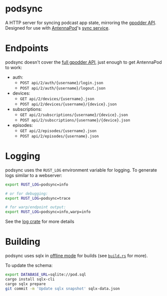 # podsync

A HTTP server for syncing podcast app state, mirroring the [gpodder API]. Designed for use with [AntennaPod]'s [sync service].

[gpodder API]: https://github.com/gpodder/mygpo/blob/80c41dc0c9a58dc0e85f6ef56662cdfd0d6e3b16/doc/api/reference/events.rst
[AntennaPod]: https://github.com/AntennaPod/AntennaPod
[sync service]: https://github.com/AntennaPod/AntennaPod/blob/24d1a06662c8eec31f3a4c3ebdcd3aea759fb63a/core/src/main/java/de/danoeh/antennapod/core/sync/SyncService.java

# Endpoints

podsync doesn't cover the [full gpodder API], just enough to get AntennaPod to work:

- auth:
	- `POST api/2/auth/{username}/login.json`
	- `POST api/2/auth/{username}/logout.json`
- devices:
	- `GET api/2/devices/{username}.json`
	- `POST api/2/devices/{username}/{device}.json`
- subscriptions:
	- `GET api/2/subscriptions/{username}/{device}.json`
	- `POST api/2/subscriptions/{username}/{device}.json`
- episodes:
	- `GET api/2/episodes/{username}.json`
	- `POST api/2/episodes/{username}.json`

[full gpodder API]: https://github.com/gpodder/mygpo/tree/80c41dc0c9a58dc0e85f6ef56662cdfd0d6e3b16/doc/api/reference

# Logging

podsync uses the `RUST_LOG` environment variable for logging. To generate logs similar to a webserver:
```sh
export RUST_LOG=podsync=info

# or for debugging:
export RUST_LOG=podsync=trace

# for warp/endpoint output:
export RUST_LOG=podsync=info,warp=info
```

See the [log crate] for more details

[log crate]: https://crates.io/crates/log

# Building

podsync uses sqlx in [offline mode] for builds (see [`build.rs`](./build.rs) for more).

To update the schema:
```sh
export DATABASE_URL=sqlite://pod.sql
cargo install sqlx-cli
cargo sqlx prepare
git commit -m 'Update sqlx snapshot' sqlx-data.json
```

[offline mode]: https://docs.rs/sqlx/latest/sqlx/macro.query.html#offline-mode-requires-the-offline-feature
